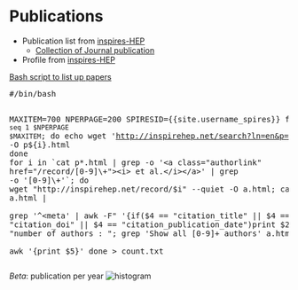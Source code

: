 # Publications
  * Publication list from [inspires-HEP](http://inspirehep.net/search?ln=en&p=author%3A%22{{site.username_spires}}%22+AND+collection%3Aciteable&rg=300&jrec=1)
    * [Collection of Journal publication](http://inspirehep.net/search?p=exactauthor%3A{{site.username_spires}}+collection%3APublished)
  * Profile from [inspires-HEP](http://inspirehep.net/author/profile/J.Goh.1)

<a data-toggle="collapse" href="#inspire-code">Bash script to list up papers</a>
<div id="inspire-code" class="collapse">
<pre>
#/bin/bash

MAXITEM=700
NPERPAGE=200
SPIRESID={{site.username_spires}}
for i in `seq 1 $NPERPAGE $MAXITEM`; do
    echo wget 'http://inspirehep.net/search?ln=en&p=author%3A%22${SPIRESID}%22+AND+collection%3Aciteable&rg=${NPERPAGE}&jrec=1' -O p${i}.html
done
for i in `cat p*.html | grep -o '<a class="authorlink" href="/record/[0-9]\+"><i> et al.</i></a>' | grep -o '[0-9]\+'`; do
    wget "http://inspirehep.net/record/$i" --quiet -O a.html; cat a.html | \
        grep '^<meta' | awk -F\" '{if($4 == "citation_title" || $4 == "citation_doi" || $4 == "citation_publication_date")print $2}';
    echo -n "number of authors : "; grep 'Show all [0-9]\+ authors' a.html | \
        awk '{print $5}'
done > count.txt
</pre>

_Beta_: publication per year
![histogram](http://inspirehep.net/img/tmp/8/8e68d2e3ef68853fa356afd65a365b2a.png)
